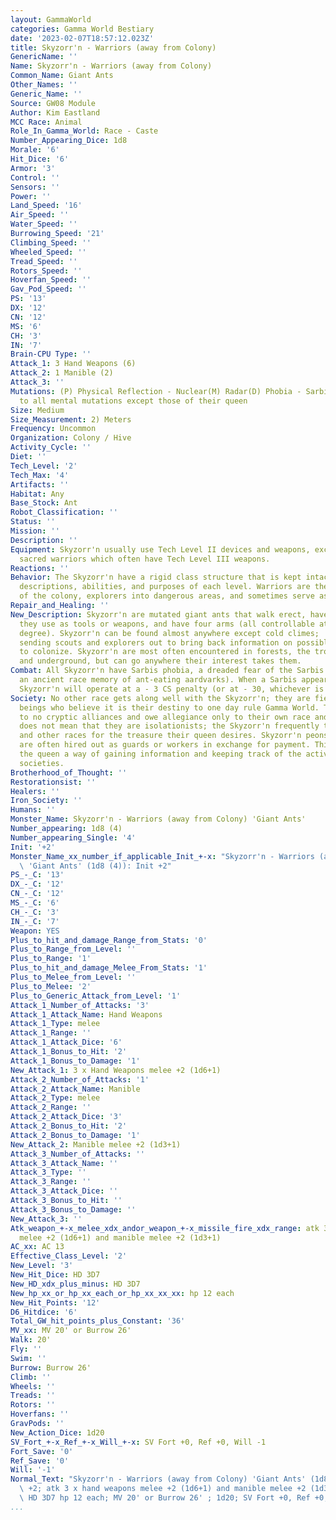```yaml
---
layout: GammaWorld
categories: Gamma World Bestiary
date: '2023-02-07T18:57:12.023Z'
title: Skyzorr'n - Warriors (away from Colony)
GenericName: ''
Name: Skyzorr'n - Warriors (away from Colony)
Common_Name: Giant Ants
Other_Names: ''
Generic_Name: ''
Source: GW08 Module
Author: Kim Eastland
MCC Race: Animal
Role_In_Gamma_World: Race - Caste
Number_Appearing_Dice: 1d8
Morale: '6'
Hit_Dice: '6'
Armor: '3'
Control: ''
Sensors: ''
Power: ''
Land_Speed: '16'
Air_Speed: ''
Water_Speed: ''
Burrowing_Speed: '21'
Climbing_Speed: ''
Wheeled_Speed: ''
Tread_Speed: ''
Rotors_Speed: ''
Hoverfan_Speed: ''
Gav_Pod_Speed: ''
PS: '13'
DX: '12'
CN: '12'
MS: '6'
CH: '3'
IN: '7'
Brain-CPU Type: ''
Attack_1: 3 Hand Weapons (6)
Attack_2: 1 Manible (2)
Attack_3: ''
Mutations: (P) Physical Reflection - Nuclear(M) Radar(D) Phobia - Sarbis.   Immunity
  to all mental mutations except those of their queen
Size: Medium
Size_Measurement: 2) Meters
Frequency: Uncommon
Organization: Colony / Hive
Activity_Cycle: ''
Diet: ''
Tech_Level: '2'
Tech_Max: '4'
Artifacts: ''
Habitat: Any
Base_Stock: Ant
Robot_Classification: ''
Status: ''
Mission: ''
Description: ''
Equipment: Skyzorr'n usually use Tech Level II devices and weapons, except for the
  sacred warriors which often have Tech Level III weapons.
Reactions: ''
Behavior: The Skyzorr'n have a rigid class structure that is kept intact by the physical
  descriptions, abilities, and purposes of each level. Warriors are the defenders
  of the colony, explorers into dangerous areas, and sometimes serve as mercenaries.
Repair_and_Healing: ''
New_Description: Skyzorr'n are mutated giant ants that walk erect, have large mandibles
  they use as tools or weapons, and have four arms (all controllable at once to some
  degree). Skyzorr'n can be found almost anywhere except cold climes;  they are constantly
  sending scouts and explorers out to bring back information on possible new areas
  to colonize. Skyzorr'n are most often encountered in forests, the tropics, grasslands,
  and underground, but can go anywhere their interest takes them.
Combat: All Skyzorr'n have Sarbis phobia, a dreaded fear of the Sarbis race (probably
  an ancient race memory of ant-eating aardvarks). When a Sarbis appears on the scene,
  Skyzorr'n will operate at a - 3 CS penalty (or at - 30, whichever is appropriate).
Society: No other race gets along well with the Skyzorr'n; they are fierce, warlike
  beings who believe it is their destiny to one day rule Gamma World. They belong
  to no cryptic alliances and owe allegiance only to their own race and destiny. This
  does not mean that they are isolationists; the Skyzorr'n frequently trade with merchants
  and other races for the treasure their queen desires. Skyzorr'n peons or warriors
  are often hired out as guards or workers in exchange for payment. This also gives
  the queen a way of gaining information and keeping track of the activities of other
  societies.
Brotherhood_of_Thought: ''
Restorationsist: ''
Healers: ''
Iron_Society: ''
Humans: ''
Monster_Name: Skyzorr'n - Warriors (away from Colony) 'Giant Ants'
Number_appearing: 1d8 (4)
Number_appearing_Single: '4'
Init: '+2'
Monster_Name_xx_number_if_applicable_Init_+-x: "Skyzorr'n - Warriors (away from Colony)\
  \ 'Giant Ants' (1d8 (4)): Init +2"
PS_-_C: '13'
DX_-_C: '12'
CN_-_C: '12'
MS_-_C: '6'
CH_-_C: '3'
IN_-_C: '7'
Weapon: YES
Plus_to_hit_and_damage_Range_from_Stats: '0'
Plus_to_Range_from_Level: ''
Plus_to_Range: '1'
Plus_to_hit_and_damage_Melee_From_Stats: '1'
Plus_to_Melee_from_Level: ''
Plus_to_Melee: '2'
Plus_to_Generic_Attack_from_Level: '1'
Attack_1_Number_of_Attacks: '3'
Attack_1_Attack_Name: Hand Weapons
Attack_1_Type: melee
Attack_1_Range: ''
Attack_1_Attack_Dice: '6'
Attack_1_Bonus_to_Hit: '2'
Attack_1_Bonus_to_Damage: '1'
New_Attack_1: 3 x Hand Weapons melee +2 (1d6+1)
Attack_2_Number_of_Attacks: '1'
Attack_2_Attack_Name: Manible
Attack_2_Type: melee
Attack_2_Range: ''
Attack_2_Attack_Dice: '3'
Attack_2_Bonus_to_Hit: '2'
Attack_2_Bonus_to_Damage: '1'
New_Attack_2: Manible melee +2 (1d3+1)
Attack_3_Number_of_Attacks: ''
Attack_3_Attack_Name: ''
Attack_3_Type: ''
Attack_3_Range: ''
Attack_3_Attack_Dice: ''
Attack_3_Bonus_to_Hit: ''
Attack_3_Bonus_to_Damage: ''
New_Attack_3: ''
Atk_weapon_+-x_melee_xdx_andor_weapon_+-x_missile_fire_xdx_range: atk 3 x hand weapons
  melee +2 (1d6+1) and manible melee +2 (1d3+1)
AC_xx: AC 13
Effective_Class_Level: '2'
New_Level: '3'
New_Hit_Dice: HD 3D7
New_HD_xdx_plus_minus: HD 3D7
New_hp_xx_or_hp_xx_each_or_hp_xx_xx_xx: hp 12 each
New_Hit_Points: '12'
D6_Hitdice: '6'
Total_GW_hit_points_plus_Constant: '36'
MV_xx: MV 20' or Burrow 26'
Walk: 20'
Fly: ''
Swim: ''
Burrow: Burrow 26'
Climb: ''
Wheels: ''
Treads: ''
Rotors: ''
Hoverfans: ''
GravPods: ''
New_Action_Dice: 1d20
SV_Fort_+-x_Ref_+-x_Will_+-x: SV Fort +0, Ref +0, Will -1
Fort_Save: '0'
Ref_Save: '0'
Will: '-1'
Normal_Text: "Skyzorr'n - Warriors (away from Colony) 'Giant Ants' (1d8 (4)): Init\
  \ +2; atk 3 x hand weapons melee +2 (1d6+1) and manible melee +2 (1d3+1); AC 13;\
  \ HD 3D7 hp 12 each; MV 20' or Burrow 26' ; 1d20; SV Fort +0, Ref +0, Will -1"
...
```

